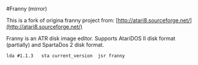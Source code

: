 #Franny (mirror)

This is a fork of origina franny project from: [http://atari8.sourceforge.net/](http://atari8.sourceforge.net/)

Franny is an ATR disk image editor. Supports AtariDOS II disk format (partially) and SpartaDos 2 disk format.

`lda #1.1.3  
 sta current_version 
 jsr franny
`

